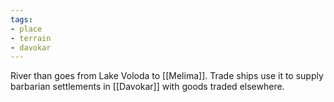 ```yaml
---
tags:
- place
- terrain
- davokar
---
```

River than goes from Lake Voloda to [[Melima]].
Trade ships use it to supply barbarian settlements in [[Davokar]] with goods traded elsewhere.